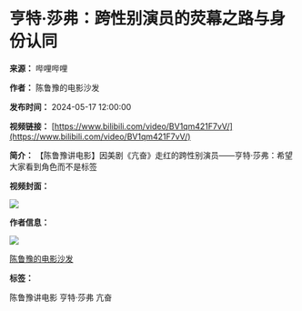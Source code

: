 # 亨特·莎弗：跨性别演员的荧幕之路与身份认同

**来源：** 哔哩哔哩

**作者：** 陈鲁豫的电影沙发

**发布时间：** 2024-05-17 12:00:00

**视频链接：** [https://www.bilibili.com/video/BV1qm421F7vV/](https://www.bilibili.com/video/BV1qm421F7vV/)

**简介：** 【陈鲁豫讲电影】因美剧《亢奋》走红的跨性别演员——亨特·莎弗：希望大家看到角色而不是标签

**视频封面：**

![](//i1.hdslb.com/bfs/archive/9b5af1dc0e5e21b1ff0b4d831a8b95796514ae0c.jpg@518w_290h_1c_!web-video-share-cover.webp)

**作者信息：**

![](//i1.hdslb.com/bfs/face/e3b89d741e617a033a18923e1966ac33b4d8a87c.jpg@96w_96h_1c_1s_!web-avatar.webp)

[陈鲁豫的电影沙发](//space.bilibili.com/1928471320)

**标签：**

陈鲁豫讲电影
亨特·莎弗
亢奋
